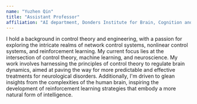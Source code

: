 ```yaml
---
name: "Yuzhen Qin"
title: "Assistant Professor"
affiliation: "AI department, Donders Institute for Brain, Cognition and Behaviour, Radboud University"
---
```

I hold a background in control theory and engineering, with a passion for exploring the intricate realms of network control systems, nonlinear control systems, and reinforcement learning. My current focus lies at the intersection of control theory, machine learning, and neuroscience. My work involves harnessing the principles of control theory to regulate brain dynamics, aimed at paving the way for more predictable and effective treatments for neurological disorders. Additionally, I'm driven to glean insights from the complexities of the human brain, inspiring the development of reinforcement learning strategies that embody a more natural form of intelligence.